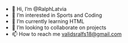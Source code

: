 - 👋 Hi, I’m @RalphLatvia
- 👀 I’m interested in Sports and Coding
- 🌱 I’m currently learning HTML 
- 💞️ I’m looking to collaborate on projects 
- 📫 How to reach me validsralfs18@gmail.com

<!---
RalphLatvia/RalphLatvia is a ✨ special ✨ repository because its `README.md` (this file) appears on your GitHub profile.
You can click the Preview link to take a look at your changes.
--->
